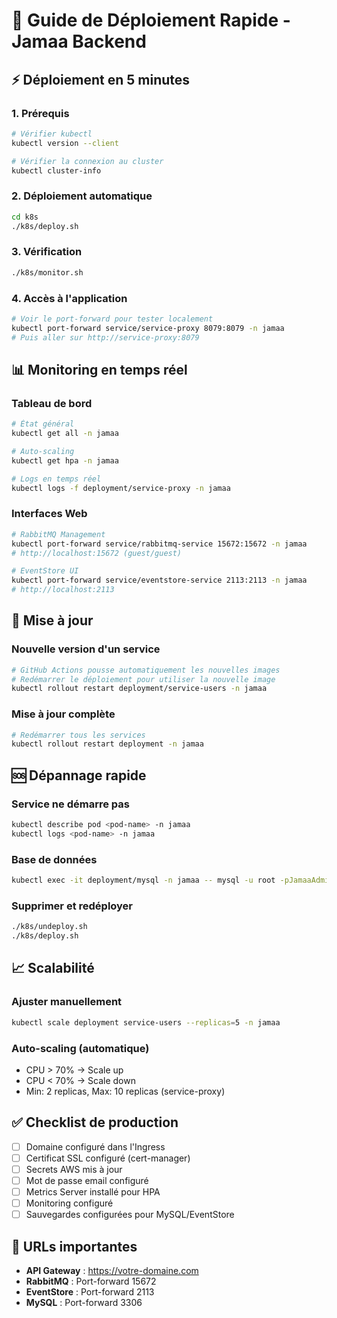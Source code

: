 # 🚀 Guide de Déploiement Rapide - Jamaa Backend

## ⚡ Déploiement en 5 minutes

### 1. Prérequis
```bash
# Vérifier kubectl
kubectl version --client

# Vérifier la connexion au cluster
kubectl cluster-info
```

### 2. Déploiement automatique
```bash
cd k8s
./k8s/deploy.sh
```

### 3. Vérification
```bash
./k8s/monitor.sh
```

### 4. Accès à l'application
```bash
# Voir le port-forward pour tester localement
kubectl port-forward service/service-proxy 8079:8079 -n jamaa
# Puis aller sur http://service-proxy:8079
```

## 📊 Monitoring en temps réel

### Tableau de bord
```bash
# État général
kubectl get all -n jamaa

# Auto-scaling
kubectl get hpa -n jamaa

# Logs en temps réel
kubectl logs -f deployment/service-proxy -n jamaa
```

### Interfaces Web
```bash
# RabbitMQ Management
kubectl port-forward service/rabbitmq-service 15672:15672 -n jamaa
# http://localhost:15672 (guest/guest)

# EventStore UI
kubectl port-forward service/eventstore-service 2113:2113 -n jamaa
# http://localhost:2113
```

## 🔄 Mise à jour

### Nouvelle version d'un service
```bash
# GitHub Actions pousse automatiquement les nouvelles images
# Redémarrer le déploiement pour utiliser la nouvelle image
kubectl rollout restart deployment/service-users -n jamaa
```

### Mise à jour complète
```bash
# Redémarrer tous les services
kubectl rollout restart deployment -n jamaa
```

## 🆘 Dépannage rapide

### Service ne démarre pas
```bash
kubectl describe pod <pod-name> -n jamaa
kubectl logs <pod-name> -n jamaa
```

### Base de données
```bash
kubectl exec -it deployment/mysql -n jamaa -- mysql -u root -pJamaaAdmin-123
```

### Supprimer et redéployer
```bash
./k8s/undeploy.sh
./k8s/deploy.sh
```

## 📈 Scalabilité

### Ajuster manuellement
```bash
kubectl scale deployment service-users --replicas=5 -n jamaa
```

### Auto-scaling (automatique)
- CPU > 70% → Scale up
- CPU < 70% → Scale down
- Min: 2 replicas, Max: 10 replicas (service-proxy)

## ✅ Checklist de production

- [ ] Domaine configuré dans l'Ingress
- [ ] Certificat SSL configuré (cert-manager)
- [ ] Secrets AWS mis à jour
- [ ] Mot de passe email configuré
- [ ] Metrics Server installé pour HPA
- [ ] Monitoring configuré
- [ ] Sauvegardes configurées pour MySQL/EventStore

## 🎯 URLs importantes

- **API Gateway** : https://votre-domaine.com
- **RabbitMQ** : Port-forward 15672
- **EventStore** : Port-forward 2113
- **MySQL** : Port-forward 3306
